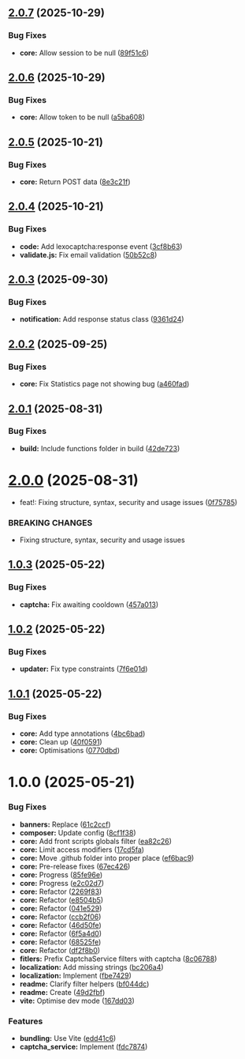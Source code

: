 ## [2.0.7](https://github.com/lexo-ch/lexo-captcha/compare/v2.0.6...v2.0.7) (2025-10-29)


### Bug Fixes

* **core:** Allow session to be null ([89f51c6](https://github.com/lexo-ch/lexo-captcha/commit/89f51c60a94147f0d6bc870ca5a63b95454e9d5d))

## [2.0.6](https://github.com/lexo-ch/lexo-captcha/compare/v2.0.5...v2.0.6) (2025-10-29)


### Bug Fixes

* **core:** Allow token to be null ([a5ba608](https://github.com/lexo-ch/lexo-captcha/commit/a5ba608439fa31e8617dc36beea6462bb62c7998))

## [2.0.5](https://github.com/lexo-ch/lexo-captcha/compare/v2.0.4...v2.0.5) (2025-10-21)


### Bug Fixes

* **core:** Return POST data ([8e3c21f](https://github.com/lexo-ch/lexo-captcha/commit/8e3c21fbec4e41839db1bed823804478017f7f2d))

## [2.0.4](https://github.com/lexo-ch/lexo-captcha/compare/v2.0.3...v2.0.4) (2025-10-21)


### Bug Fixes

* **code:** Add lexocaptcha:response event ([3cf8b63](https://github.com/lexo-ch/lexo-captcha/commit/3cf8b634c55663046eca3e334ea32312792bb5d5))
* **validate.js:** Fix email validation ([50b52c8](https://github.com/lexo-ch/lexo-captcha/commit/50b52c82b907232f73ed5b6cc1fd39ff50079097))

## [2.0.3](https://github.com/lexo-ch/lexo-captcha/compare/v2.0.2...v2.0.3) (2025-09-30)


### Bug Fixes

* **notification:** Add response status class ([9361d24](https://github.com/lexo-ch/lexo-captcha/commit/9361d24805c73415a2c9e9230697a7794d6d3ccd))

## [2.0.2](https://github.com/lexo-ch/lexo-captcha/compare/v2.0.1...v2.0.2) (2025-09-25)


### Bug Fixes

* **core:** Fix Statistics page not showing bug ([a460fad](https://github.com/lexo-ch/lexo-captcha/commit/a460fade4111465fc1bf67b5eb885fd514df2c36))

## [2.0.1](https://github.com/lexo-ch/lexo-captcha/compare/v2.0.0...v2.0.1) (2025-08-31)


### Bug Fixes

* **build:** Include functions folder in build ([42de723](https://github.com/lexo-ch/lexo-captcha/commit/42de7233ab96841e80a0fd8f6010e8aa38063bbb))

# [2.0.0](https://github.com/lexo-ch/lexo-captcha/compare/v1.0.3...v2.0.0) (2025-08-31)


* feat!: Fixing structure, syntax, security and usage issues ([0f75785](https://github.com/lexo-ch/lexo-captcha/commit/0f757859b6ba113f87843fee189de6174a616654))


### BREAKING CHANGES

* Fixing structure, syntax, security and usage issues

## [1.0.3](https://github.com/lexo-ch/lexo-captcha/compare/v1.0.2...v1.0.3) (2025-05-22)


### Bug Fixes

* **captcha:** Fix awaiting cooldown ([457a013](https://github.com/lexo-ch/lexo-captcha/commit/457a013ceb22217741a12875c08a0501eff1422a))

## [1.0.2](https://github.com/lexo-ch/lexo-captcha/compare/v1.0.1...v1.0.2) (2025-05-22)


### Bug Fixes

* **updater:** Fix type constraints ([7f6e01d](https://github.com/lexo-ch/lexo-captcha/commit/7f6e01d633859aee982e31bef9ff85a3c5038d71))

## [1.0.1](https://github.com/lexo-ch/lexo-captcha/compare/v1.0.0...v1.0.1) (2025-05-22)


### Bug Fixes

* **core:** Add type annotations ([4bc6bad](https://github.com/lexo-ch/lexo-captcha/commit/4bc6bad92e3d22f5ffef1765b3027f904a502f0d))
* **core:** Clean up ([40f0591](https://github.com/lexo-ch/lexo-captcha/commit/40f0591059991288484700dcf6492ee76c3f66dd))
* **core:** Optimisations ([0770dbd](https://github.com/lexo-ch/lexo-captcha/commit/0770dbd5665c5bc0d0e837e9df9e70f8fc10b3a8))

# 1.0.0 (2025-05-21)


### Bug Fixes

* **banners:** Replace ([61c2ccf](https://github.com/lexo-ch/lexo-captcha/commit/61c2ccf603e8d4819bb375bc423c74577d2a2ac3))
* **composer:** Update config ([8cf1f38](https://github.com/lexo-ch/lexo-captcha/commit/8cf1f38dc7102b424769fec7f5c552d9fac25dc5))
* **core:** Add front scripts globals filter ([ea82c26](https://github.com/lexo-ch/lexo-captcha/commit/ea82c268f1d8f11ed4f16b4d70ae807d7ce472f2))
* **core:** Limit access modifiers ([17cd5fa](https://github.com/lexo-ch/lexo-captcha/commit/17cd5fafc4c6ec8a41220147f7e5fda6017927cc))
* **core:** Move .github folder into proper place ([ef6bac9](https://github.com/lexo-ch/lexo-captcha/commit/ef6bac97bbeccf16c45ebe2a91f704a8198ecc3a))
* **core:** Pre-release fixes ([67ec426](https://github.com/lexo-ch/lexo-captcha/commit/67ec426587f4c710a950dcf44fecbe3816f7edcd))
* **core:** Progress ([85fe96e](https://github.com/lexo-ch/lexo-captcha/commit/85fe96ebeab28be75365e810dd95a7e6017ea6b4))
* **core:** Progress ([e2c02d7](https://github.com/lexo-ch/lexo-captcha/commit/e2c02d7bd557119a7376b92cb8e0a62efb5a4d36))
* **core:** Refactor ([2269f83](https://github.com/lexo-ch/lexo-captcha/commit/2269f8386ba3e97c6d0ae2c04b613e8e3625ff9f))
* **core:** Refactor ([e8504b5](https://github.com/lexo-ch/lexo-captcha/commit/e8504b5392b313eaf5c3e10981135b637df0927a))
* **core:** Refactor ([041e529](https://github.com/lexo-ch/lexo-captcha/commit/041e5292217d9a0adea8dadbceb48bcf5511e23d))
* **core:** Refactor ([ccb2f06](https://github.com/lexo-ch/lexo-captcha/commit/ccb2f0645095bec213377797ffa4a48d03abf9e3))
* **core:** Refactor ([46d50fe](https://github.com/lexo-ch/lexo-captcha/commit/46d50fef229b7fca76b13dc006a7a0500a554f8b))
* **core:** Refactor ([6f5a4d0](https://github.com/lexo-ch/lexo-captcha/commit/6f5a4d01d5bee09454d3658344bd491c4c5a894f))
* **core:** Refactor ([68525fe](https://github.com/lexo-ch/lexo-captcha/commit/68525fe2c25d1678b7a65f60a02c9827dd9d6c0e))
* **core:** Refactor ([df2f8b0](https://github.com/lexo-ch/lexo-captcha/commit/df2f8b0e661d4e8c3c418f2e1ca2eea4254353b1))
* **fitlers:** Prefix CaptchaService filters with captcha ([8c06788](https://github.com/lexo-ch/lexo-captcha/commit/8c06788421ad20d4fc81e6356b21205ece12eb04))
* **localization:** Add missing strings ([bc206a4](https://github.com/lexo-ch/lexo-captcha/commit/bc206a43a56a61f6e5860a8698893245134fcffe))
* **localization:** Implement ([fbe7429](https://github.com/lexo-ch/lexo-captcha/commit/fbe742965d9386900ef1b9d35aa58bb986d0f231))
* **readme:** Clarify filter helpers ([bf044dc](https://github.com/lexo-ch/lexo-captcha/commit/bf044dc25e1fe303fd67edf2114efdacfbc14e5b))
* **readme:** Create ([49d2fbf](https://github.com/lexo-ch/lexo-captcha/commit/49d2fbf4512f90c37d75e7956c7ef551e043a679))
* **vite:** Optimise dev mode ([167dd03](https://github.com/lexo-ch/lexo-captcha/commit/167dd039b88d735007d18ad9ea3af52f2639fd90))


### Features

* **bundling:** Use Vite ([edd41c6](https://github.com/lexo-ch/lexo-captcha/commit/edd41c60e0849586fb3b51ac72d0abcf769fa304))
* **captcha_service:** Implement ([fdc7874](https://github.com/lexo-ch/lexo-captcha/commit/fdc7874d8666904a12a80d5793b19d7c57f9a2a1))
